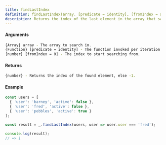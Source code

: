 ```yaml
---
title: findLastIndex
definition: findLastIndex(array, [predicate = identity], [fromIndex = array.length-1])
description: Returns the index of the last element in the array that satisfies the provided testing function.
---
```



#### Arguments


```bash
{Array} array - The array to search in.
{Function} [predicate = identity] - The function invoked per iteration.
{number} [fromIndex = 0] - The index to start searching from.
```


#### Returns


```bash
{number} - Returns the index of the found element, else -1.
```


#### Example


```ts
const users = [
  { 'user': 'barney', 'active': false },
  { 'user': 'fred', 'active': false },
  { 'user': 'pebbles', 'active': true }
];

const result = _.findLastIndex(users, user => user.user === 'fred');

console.log(result);
// => 1
```